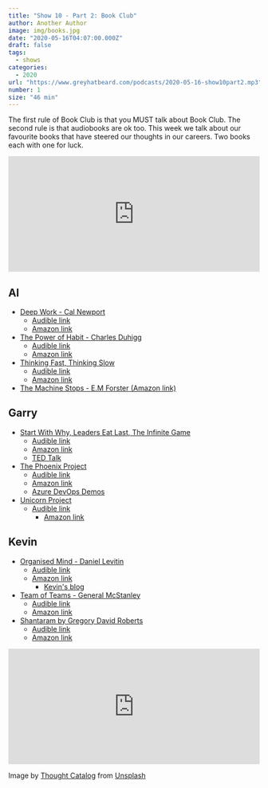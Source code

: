 ```yaml
---
title: "Show 10 - Part 2: Book Club"
author: Another Author
image: img/books.jpg
date: "2020-05-16T04:07:00.000Z"
draft: false
tags: 
  - shows
categories:
  - 2020
url: "https://www.greyhatbeard.com/podcasts/2020-05-16-show10part2.mp3"
number: 1
size: "46 min"
---
```


The first rule of Book Club is that you MUST talk about Book Club. The second rule is that audiobooks are ok too. This week we talk about our favourite books that have steered our thoughts in our careers. Two books each with one for luck.

<iframe src="https://open.spotify.com/embed-podcast/episode/1eY0lxolFKGWtssyKaArro" width="100%" height="232" frameborder="0" allowtransparency="true" allow="encrypted-media"></iframe>

## Al 
- [Deep Work - Cal Newport](https://www.calnewport.com/books/deep-work/)
  - [Audible link](https://www.audible.co.uk/pd/Deep-Work-Audiobook/B01D0E32T8?ref=a_lib_c4_libItem_B01D0E32T8&pf_rd_p=141829f9-9520-4744-b903-c10e5595070d&pf_rd_r=28BY7HVV417AMNWHQMGJ)
  - [Amazon link](https://www.amazon.co.uk/Deep-Work-Focused-Success-Distracted/dp/0349411905)
- [The Power of Habit - Charles Duhigg](https://charlesduhigg.com/the-power-of-habit/)
  - [Audible link](https://www.audible.co.uk/pd/The-Power-of-Habit-Audiobook/B007AK4V62?ref=a_lib_c4_libItem_B007AK4V62&pf_rd_p=141829f9-9520-4744-b903-c10e5595070d&pf_rd_r=28BY7HVV417AMNWHQMGJ)
  - [Amazon link](https://www.amazon.co.uk/Power-Habit-Why-What-Change/dp/1847946240)
- [Thinking Fast, Thinking Slow](https://en.wikipedia.org/wiki/Thinking,_Fast_and_Slow)
  - [Audible link](https://www.audible.co.uk/pd/Thinking-Fast-and-Slow-Audiobook/B006QNPQFY?ref=a_lib_c4_libItem_B006QNPQFY&pf_rd_p=141829f9-9520-4744-b903-c10e5595070d&pf_rd_r=28BY7HVV417AMNWHQMGJ)
  - [Amazon link](https://www.amazon.co.uk/Thinking-Fast-Slow-Daniel-Kahneman/dp/0141033576)
- [The Machine Stops - E.M Forster (Amazon link)](https://www.amazon.co.uk/Machine-Stops-M-Forster-ebook/dp/B0791H99XS/ref=sr_1_10?dchild=1&keywords=em+forster&qid=1589616540&sr=8-10)

## Garry
- [Start With Why, Leaders Eat Last, The Infinite Game](https://simonsinek.com/product/start-with-why/)
  - [Audible link](https://www.audible.co.uk/pd/Start-with-Why-Audiobook/B011776P0S)
  - [Amazon link](https://www.amazon.co.uk/Infinite-Game-Businesses-Achieve-Long-lasting/dp/B07H9D79Z3/ref=sr_1_1?crid=3IC4DNBS91FMS&dchild=1&keywords=infinite+game+simon+sinek&qid=1589621740&s=digital-text&sprefix=infinite+game%2Cdigital-text%2C133&sr=1-1)
  - [TED Talk](https://www.youtube.com/watch?time_continue=2&v=IPYeCltXpxw&feature=emb_logo)
- [The Phoenix Project](https://itrevolution.com/book/the-phoenix-project/)
  - [Audible link](https://www.audible.co.uk/pd/The-Phoenix-Project-Audiobook/B00VB034GK)
  - [Amazon link](https://www.amazon.co.uk/Phoenix-Project-DevOps-Helping-Business-ebook/dp/B00AZRBLHO)
  - [Azure DevOps Demos](https://azuredevopsdemogenerator.azurewebsites.net/)
- [Unicorn Project](https://itrevolution.com/the-unicorn-project/)
  - [Audible link](https://www.audible.co.uk/pd/The-Unicorn-Project-Audiobook/B08129SJ41?plink=75eaff1d-4fbf-49&ref=a_pd_The-Ph_c5_adblp13npbxx_1_1&pf_rd_p=cdd68838-37ce-47e6-b5cb-c61b95dce7e1&pf_rd_r=8XZB3STCE402G54NMFW4)
	- [Amazon link](https://www.amazon.co.uk/Unicorn-Project-Disruption-Redshirts-Overthrowing/dp/1942788762)

## Kevin
- [Organised Mind - Daniel Levitin](https://www.penguinrandomhouse.com/books/313653/the-organized-mind-by-daniel-j-levitin/)
  - [Audible link](https://www.audible.co.uk/pd/The-Organized-Mind-Audiobook/B00WIPXGEM)
  - [Amazon link](https://www.amazon.co.uk/Organized-Mind-Thinking-Straight-Information/dp/0241965780/ref=sr_1_1?dchild=1&keywords=organized+mind&qid=1589666546&s=books&sr=1-1)
	- [Kevin's blog](https://www.mcd79.com/2018/12/07/advent-day-seven-are-you-learning-the-right-way.html)
- [Team of Teams - General McStanley](https://thearmyleader.co.uk/team-of-teams/)
	- [Audible link](https://www.audible.co.uk/pd/Team-of-Teams-Audiobook/B01IBYOJTY?qid=1589666615&sr=1-1&ref=a_search_c3_lProduct_1_1&pf_rd_p=c6e316b8-14da-418d-8f91-b3cad83c5183&pf_rd_r=KFK59SZAKS39B8CZRC5J)
  - [Amazon link](https://www.amazon.co.uk/Team-Teams-Rules-Engagement-Complex/dp/0241250838/ref=sr_1_1?dchild=1&keywords=team+of+teams&qid=1589666643&s=books&sr=1-1)
- [Shantaram by Gregory David Roberts](https://en.wikipedia.org/wiki/Shantaram_(novel))
  - [Audible link](https://www.audible.co.uk/pd/Shantaram-Audiobook/B00KO7NGTQ?qid=1589666733&sr=1-1&ref=a_search_c3_lProduct_1_1&pf_rd_p=c6e316b8-14da-418d-8f91-b3cad83c5183&pf_rd_r=HWYJJT9X6X0R9S4VPA2K)
  - [Amazon link](https://www.amazon.co.uk/Shantaram-Gregory-David-Roberts/dp/0349117543/ref=sr_1_1?dchild=1&keywords=shantaram&qid=1589666754&s=books&sr=1-1)	

<iframe src="https://open.spotify.com/embed-podcast/episode/1eY0lxolFKGWtssyKaArro" width="100%" height="232" frameborder="0" allowtransparency="true" allow="encrypted-media"></iframe>

Image by [Thought Catalog](https://unsplash.com/@thoughtcatalog) from [Unsplash](https://unsplash.com)